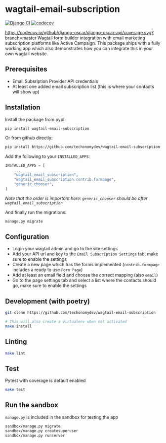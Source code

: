 # wagtail-email-subscription
[![Django CI](https://github.com/techonomydev/wagtail-email-subscription/actions/workflows/ci.yml/badge.svg)](https://github.com/techonomydev/wagtail-email-subscription/actions/workflows/ci.yml)
[![codecov](https://codecov.io/gh/techonomydev/wagtail-email-subscription/branch/main/graph/badge.svg?token=BGFHK3UIW7)](https://codecov.io/gh/techonomydev/wagtail-email-subscription)


https://codecov.io/github/django-oscar/django-oscar-api/coverage.svg?branch=master
Wagtail form builder integration with email marketing subscription platforms like Active Campaign. This package ships with a fully working app which also demonstrates how you can integrate this in your own wagtail website.

## Prerequisites
- Email Subsription Provider API credentials
- At least one added email subscription list (this is where your contacts will show up)


## Installation
Install the package from pypi
```bash
pip install wagtail-email-subscription
```

Or from github directly:
```bash
pip install https://github.com/techonomydev/wagtail-email-subscription.git
```

Add the following to your `INSTALLED_APPS`:
```python
INSTALLED_APPS = [
    ...
    "wagtail_email_subscription",
    "wagtail_email_subscription.contrib.formpage",
    "generic_chooser",
]
```
*Note that the order is important here: `generic_chooser` should be after `wagtail_email_subscription`*

And finally run the migrations:
```bash
manage.py migrate
```

## Configuration
- Login your wagtail admin and go to the site settings
- Add your API url and key to the `Email Subscription Settings` tab, make sure to enable the settings
- Create a new page which has the forms implemented  (`contrib.formpage` includes a ready to use `Form Page`)
- Add at least an email field and choose the correct mapping (also `email`)
- Go to the page settings tab and select a list where the contacts should go, make sure to enable the settings


## Development (with poetry)
```bash
git clone https://github.com/techonomydev/wagtail-email-subscription

# This will also create a virtualenv when not activated
make install
```

## Linting
```bash
make lint
```

## Test
Pytest with coverage is default enabled
```bash
make test
```

## Run the sandbox
`manage.py` is included in the sandbox for testing the app
```bash
sandbox/manage.py migrate
sandbox/manage.py createsuperuser
sandbox/manage.py runserver
```